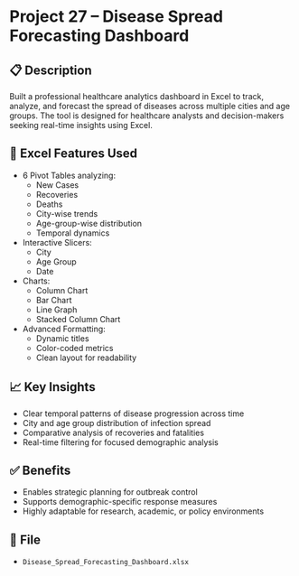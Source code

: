 # Project 27 – Disease Spread Forecasting Dashboard

## 📋 Description
Built a professional healthcare analytics dashboard in Excel to track, analyze, and forecast the spread of diseases across multiple cities and age groups. The tool is designed for healthcare analysts and decision-makers seeking real-time insights using Excel.

## 🧠 Excel Features Used
- 6 Pivot Tables analyzing:
  - New Cases
  - Recoveries
  - Deaths
  - City-wise trends
  - Age-group-wise distribution
  - Temporal dynamics
- Interactive Slicers:
  - City
  - Age Group
  - Date
- Charts:
  - Column Chart
  - Bar Chart
  - Line Graph
  - Stacked Column Chart
- Advanced Formatting:
  - Dynamic titles
  - Color-coded metrics
  - Clean layout for readability

## 📈 Key Insights
- Clear temporal patterns of disease progression across time
- City and age group distribution of infection spread
- Comparative analysis of recoveries and fatalities
- Real-time filtering for focused demographic analysis

## ✅ Benefits
- Enables strategic planning for outbreak control
- Supports demographic-specific response measures
- Highly adaptable for research, academic, or policy environments

## 📁 File
- `Disease_Spread_Forecasting_Dashboard.xlsx`
